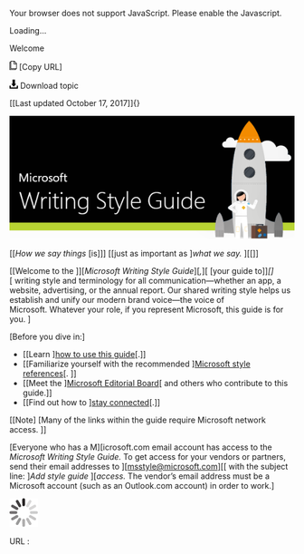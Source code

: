 Your browser does not support JavaScript. Please enable the Javascript.

Loading...

Welcome

![Copy URL](index_files/Copy.png) [Copy URL]

![Download](index_files/Download.png)
Download topic

[[Last updated October 17, 2017]]{}

![](index_files/401530580.png)

[[*How we say things* [is]]] [[just as important as ]*what we say.* ][[]]

[[Welcome to the ]][*Microsoft Writing Style Guide*][*,*][ [your guide to]]*[]*[ writing style and terminology for all communication—whether an app, a website, advertising, or the annual report. Our shared writing style helps us establish and unify our modern brand voice—the voice of Microsoft. Whatever your role, if you represent Microsoft, this guide is for you. ]

[Before you dive in:]

-   [[Learn ][how to use this guide](https://worldready.cloudapp.net/Styleguide/Read?id=2700&topicid=29023)[.]]
-   [[Familiarize yourself with the recommended ][Microsoft style references](https://worldready.cloudapp.net/Styleguide/Read?id=2700&topicid=29024)[. ]]
-   [[Meet the ][Microsoft Editorial Board](https://worldready.cloudapp.net/Styleguide/Read?id=2700&topicid=29025)[ and others who contribute to this guide.]]
-   [[Find out how to ][stay connected](https://worldready.cloudapp.net/Styleguide/Read?id=2700&topicid=29026)[.]]

[[Note] [Many of the links within the guide require Microsoft network access. ]]

[Everyone who has a M][icrosoft.com email account has access to the *Microsoft Writing Style Guide.* To get access for your vendors or partners, send their email addresses to ][[msstyle@microsoft.com]](mailto:msstyle@microsoft.com)[[ with the subject line: ]*Add style guide* ][*access.* The vendor’s email address must be a Microsoft account (such as an Outlook.com account) in order to work.]

![In progress](index_files/activity-large.gif)

URL :


